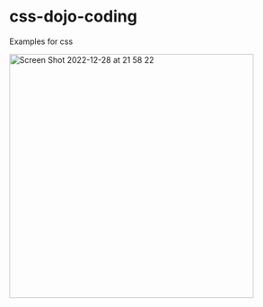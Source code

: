 # css-dojo-coding
Examples for css

<img width="435" alt="Screen Shot 2022-12-28 at 21 58 22" src="https://user-images.githubusercontent.com/25912510/209897676-91d2fd7f-7988-453d-b908-9f4b619fce13.png">
